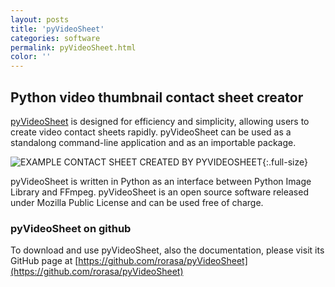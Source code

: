 ```yaml
---
layout: posts
title: 'pyVideoSheet'
categories: software
permalink: pyVideoSheet.html
color: ''
---
```


## Python video thumbnail contact sheet creator

[pyVideoSheet](https://github.com/rorasa/pyVideoSheet) is designed for efficiency and simplicity, allowing users to create video contact sheets rapidly. pyVideoSheet can be used as a standalong command-line application and as an importable package.

![EXAMPLE CONTACT SHEET CREATED BY PYVIDEOSHEET]({{site.url}}/assets/pyvideosheet-thumbnail.png "EXAMPLE CONTACT SHEET CREATED BY PYVIDEOSHEET"){:.full-size}

pyVideoSheet is written in Python as an interface between Python Image Library and FFmpeg. pyVideoSheet is an open source software released under Mozilla Public License and can be used free of charge.

### pyVideoSheet on github

To download and use pyVideoSheet, also the documentation, please visit its GitHub page at
[https://github.com/rorasa/pyVideoSheet](https://github.com/rorasa/pyVideoSheet)
